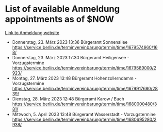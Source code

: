 # List of available Anmeldung appointments as of $NOW
[Link to Anmeldung website](https://service.berlin.de/terminvereinbarung/termin/tag.php?termin=1&anliegen[]=120686&dienstleisterlist=122210,122217,327316,122219,327312,122227,327314,122231,327346,122243,327348,122254,122252,329742,122260,329745,122262,329748,122271,327278,122273,327274,122277,327276,330436,122280,327294,122282,327290,122284,327292,122291,327270,122285,327266,122286,327264,122296,327268,150230,329760,122297,327286,122294,327284,122312,329763,122314,329775,122304,327330,122311,327334,122309,327332,317869,122281,327352,122279,329772,122283,122276,327324,122274,327326,122267,329766,122246,327318,122251,327320,122257,327322,122208,327298,122226,327300&herkunft=http%3A%2F%2Fservice.berlin.de%2Fdienstleistung%2F120686%2F)
- Donnerstag, 23. März 2023 13:36 Bürgeramt Sonnenallee https://service.berlin.de/terminvereinbarung/termin/time/1679574960/168/
- Donnerstag, 23. März 2023 17:30 Bürgeramt Heiligensee - Vorzugstermine https://service.berlin.de/terminvereinbarung/termin/time/1679589000/2923/
- Montag, 27. März 2023 13:48 Bürgeramt Hohenzollerndamm - Vorzugstermine https://service.berlin.de/terminvereinbarung/termin/time/1679917680/2839/
- Dienstag, 28. März 2023 12:48 Bürgeramt Karow / Buch https://service.berlin.de/terminvereinbarung/termin/time/1680000480/381/
- Mittwoch, 5. April 2023 13:48 Bürgeramt Wasserstadt - Vorzugstermine https://service.berlin.de/terminvereinbarung/termin/time/1680695280/2938/
